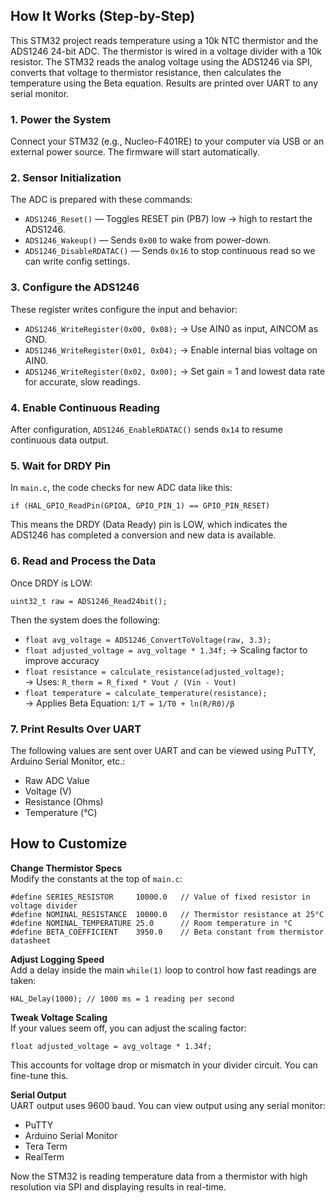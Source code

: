 ## How It Works (Step-by-Step)

This STM32 project reads temperature using a 10k NTC thermistor and the ADS1246 24-bit ADC. The thermistor is wired in a voltage divider with a 10k resistor. The STM32 reads the analog voltage using the ADS1246 via SPI, converts that voltage to thermistor resistance, then calculates the temperature using the Beta equation. Results are printed over UART to any serial monitor.

### 1. Power the System  
Connect your STM32 (e.g., Nucleo-F401RE) to your computer via USB or an external power source. The firmware will start automatically.

### 2. Sensor Initialization  
The ADC is prepared with these commands:
- `ADS1246_Reset()` — Toggles RESET pin (PB7) low → high to restart the ADS1246.  
- `ADS1246_Wakeup()` — Sends `0x00` to wake from power-down.  
- `ADS1246_DisableRDATAC()` — Sends `0x16` to stop continuous read so we can write config settings.

### 3. Configure the ADS1246  
These register writes configure the input and behavior:
- `ADS1246_WriteRegister(0x00, 0x08);` → Use AIN0 as input, AINCOM as GND.  
- `ADS1246_WriteRegister(0x01, 0x04);` → Enable internal bias voltage on AIN0.  
- `ADS1246_WriteRegister(0x02, 0x00);` → Set gain = 1 and lowest data rate for accurate, slow readings.

### 4. Enable Continuous Reading  
After configuration, `ADS1246_EnableRDATAC()` sends `0x14` to resume continuous data output.

### 5. Wait for DRDY Pin  
In `main.c`, the code checks for new ADC data like this:
```
if (HAL_GPIO_ReadPin(GPIOA, GPIO_PIN_1) == GPIO_PIN_RESET)
```
This means the DRDY (Data Ready) pin is LOW, which indicates the ADS1246 has completed a conversion and new data is available.

### 6. Read and Process the Data  
Once DRDY is LOW:
```
uint32_t raw = ADS1246_Read24bit();
```
Then the system does the following:
- `float avg_voltage = ADS1246_ConvertToVoltage(raw, 3.3);`  
- `float adjusted_voltage = avg_voltage * 1.34f;` → Scaling factor to improve accuracy  
- `float resistance = calculate_resistance(adjusted_voltage);`  
  → Uses: `R_therm = R_fixed * Vout / (Vin - Vout)`  
- `float temperature = calculate_temperature(resistance);`  
  → Applies Beta Equation: `1/T = 1/T0 + ln(R/R0)/β`

### 7. Print Results Over UART  
The following values are sent over UART and can be viewed using PuTTY, Arduino Serial Monitor, etc.:
- Raw ADC Value  
- Voltage (V)  
- Resistance (Ohms)  
- Temperature (°C)

## How to Customize

**Change Thermistor Specs**  
Modify the constants at the top of `main.c`:
```
#define SERIES_RESISTOR     10000.0   // Value of fixed resistor in voltage divider
#define NOMINAL_RESISTANCE  10000.0   // Thermistor resistance at 25°C
#define NOMINAL_TEMPERATURE 25.0      // Room temperature in °C
#define BETA_COEFFICIENT    3950.0    // Beta constant from thermistor datasheet
```

**Adjust Logging Speed**  
Add a delay inside the main `while(1)` loop to control how fast readings are taken:
```
HAL_Delay(1000); // 1000 ms = 1 reading per second
```

**Tweak Voltage Scaling**  
If your values seem off, you can adjust the scaling factor:
```
float adjusted_voltage = avg_voltage * 1.34f;
```
This accounts for voltage drop or mismatch in your divider circuit. You can fine-tune this.

**Serial Output**  
UART output uses 9600 baud. You can view output using any serial monitor:
- PuTTY  
- Arduino Serial Monitor  
- Tera Term  
- RealTerm

Now the STM32 is reading temperature data from a thermistor with high resolution via SPI and displaying results in real-time.
